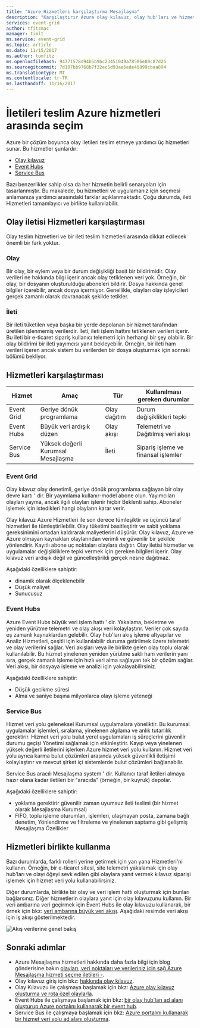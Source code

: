 ```yaml
---
title: "Azure Hizmetleri karşılaştırma Mesajlaşma"
description: "Karşılaştırır Azure olay kılavuz, olay hub'ları ve hizmet veri yolu. Farklı senaryolar için kullanmak için hangi hizmet önerir."
services: event-grid
author: tfitzmac
manager: timlt
ms.service: event-grid
ms.topic: article
ms.date: 11/15/2017
ms.author: tomfitz
ms.openlocfilehash: 94771578d94b5b9bc23451049a78506e80c87d26
ms.sourcegitcommit: 7d107bb9768b7f32ec5d93ae6ede40899cbaa894
ms.translationtype: MT
ms.contentlocale: tr-TR
ms.lasthandoff: 11/16/2017
---
```

# <a name="choose-between-azure-services-that-deliver-messages"></a>İletileri teslim Azure hizmetleri arasında seçim

Azure bir çözüm boyunca olay iletileri teslim etmeye yardımcı üç hizmetleri sunar. Bu hizmetler şunlardır:

* [Olay kılavuz](/azure/event-grid/)
* [Event Hubs](/azure/event-hubs/)
* [Service Bus](/azure/service-bus-messaging/)

Bazı benzerlikler sahip olsa da her hizmetin belirli senaryoları için tasarlanmıştır. Bu makalede, bu hizmetleri ve uygulamanız için seçmesi anlamanıza yardımcı arasındaki farklar açıklanmaktadır. Çoğu durumda, ileti Hizmetleri tamamlayıcı ve birlikte kullanılabilir.

## <a name="event-vs-message-services"></a>Olay iletisi Hizmetleri karşılaştırması

Olay teslim hizmetleri ve bir ileti teslim hizmetleri arasında dikkat edilecek önemli bir fark yoktur.

### <a name="event"></a>Olay

Bir olay, bir eylem veya bir durum değişikliği basit bir bildirimidir. Olay verileri ne hakkında bilgi içerir ancak olay tetiklenen veri yok. Örneğin, bir olay, bir dosyanın oluşturulduğu aboneleri bildirir. Dosya hakkında genel bilgiler içerebilir, ancak dosya içermiyor. Genellikle, olayları olay işleyicileri gerçek zamanlı olarak davranacak şekilde tetikler.

### <a name="message"></a>İleti

Bir ileti tüketilen veya başka bir yerde depolanan bir hizmet tarafından üretilen işlenmemiş verilerdir. İleti, ileti işlem hattını tetiklenen verileri içerir. Bu ileti bir e-ticaret sipariş kullanıcı telemetri için herhangi bir şey olabilir. Bir olay bildirimi bir ileti yayımcısı yanıt bekleyebilir. Örneğin, bir ileti ham verileri içeren ancak sistem bu verilerden bir dosya oluşturmak için sonraki bölümü bekliyor.

## <a name="comparison-of-services"></a>Hizmetleri karşılaştırması

| Hizmet | Amaç | Tür | Kullanılması gereken durumlar |
| ------- | ------- | ---- | ----------- |
| Event Grid | Geriye dönük programlama | Olay dağıtım | Durum değişiklikleri tepki |
| Event Hubs | Büyük veri ardışık düzen | Olay akışı | Telemetri ve Dağıtılmış veri akışı |
| Service Bus | Yüksek değerli Kurumsal Mesajlaşma | İleti | Sipariş işleme ve finansal işlemler |

### <a name="event-grid"></a>Event Grid

Olay kılavuz olay denetimli, geriye dönük programlama sağlayan bir olay devre kartı ' dir. Bir yayımlama kullanır-model abone olun. Yayımcıları olayları yayma, ancak ilgili olayları işlenir hiçbir Beklenti sahip. Aboneler işlemek için istedikleri hangi olayların karar verir.

Olay kılavuz Azure Hizmetleri ile son derece tümleşiktir ve üçüncü taraf hizmetleri ile tümleştirilebilir. Olay tüketimi basitleştirir ve sabit yoklama gereksinimini ortadan kaldırarak maliyetlerini düşürür. Olay kılavuz, Azure ve Azure olmayan kaynakları olaylarından verimli ve güvenilir bir şekilde yönlendirir. Kayıtlı abone uç noktaları olaylara dağıtır. Olay iletisi hizmetler ve uygulamalar değişikliklere tepki vermek için gereken bilgileri içerir. Olay kılavuz veri ardışık değil ve güncelleştirildi gerçek nesne dağıtmaz.

Aşağıdaki özelliklere sahiptir:

* dinamik olarak ölçeklenebilir
* Düşük maliyet
* Sunucusuz

### <a name="event-hubs"></a>Event Hubs

Azure Event Hubs büyük veri işlem hattı ' dir. Yakalama, bekletme ve yeniden yürütme telemetri ve olay akışı veri kolaylaştırır. Veriler çok sayıda eş zamanlı kaynaklardan gelebilir. Olay hub'ları akış işleme altyapılar ve Analiz Hizmetleri, çeşitli için kullanılabilir duruma getirilmek üzere telemetri ve olay verilerini sağlar. Veri akışları veya ile birlikte gelen olay toplu olarak kullanılabilir. Bu hizmet yinelenen yeniden yürütme saklı ham verilerin yanı sıra, gerçek zamanlı işleme için hızlı veri alma sağlayan tek bir çözüm sağlar. Veri akışı, bir dosyaya işleme ve analizi için yakalayabilirsiniz.

Aşağıdaki özelliklere sahiptir:

* Düşük gecikme süresi
* Alma ve saniye başına milyonlarca olayı işleme yeteneği

### <a name="service-bus"></a>Service Bus

Hizmet veri yolu geleneksel Kurumsal uygulamalara yöneliktir. Bu kurumsal uygulamalar işlemleri, sıralama, yinelenen algılama ve anlık tutarlılık gerektirir. Hizmet veri yolu bulut yerel uygulamaları iş süreçlerini güvenilir durumu geçişi Yönetimi sağlamak için etkinleştirir. Kayıp veya yinelenen yüksek değerli iletilerini işlerken Azure hizmet veri yolu kullanın. Hizmet veri yolu ayrıca karma bulut çözümleri arasında yüksek güvenlikli iletişimi kolaylaştırır ve mevcut şirket içi sistemlerde bulut çözümleri bağlanabilir.

Service Bus aracılı Mesajlaşma system ' dir. Kullanıcı taraf iletileri almaya hazır olana kadar iletileri bir "aracıda" (örneğin, bir kuyruk) depolar.

Aşağıdaki özelliklere sahiptir:

* yoklama gerektirir güvenilir zaman uyumsuz ileti teslimi (bir hizmet olarak Mesajlaşma Kurumsal)
* FIFO, toplu işleme oturumları, işlemleri, ulaşmayan posta, zamana bağlı denetim, Yönlendirme ve filtreleme ve yinelenen saptama gibi gelişmiş Mesajlaşma Özellikler

## <a name="use-the-services-together"></a>Hizmetleri birlikte kullanma

Bazı durumlarda, farklı rolleri yerine getirmek için yan yana Hizmetleri'ni kullanın. Örneğin, bir e-ticaret sitesi, site telemetri yakalamak için olay hub'ları ve olayı öğeyi sevk edilen gibi olaylara yanıt vermek kılavuz siparişi işlemek için hizmet veri yolu kullanabilirsiniz.

Diğer durumlarda, birlikte bir olay ve veri işlem hattı oluşturmak için bunları bağlarsınız. Diğer hizmetlerin olaylara yanıt için olay kılavuzunu kullanın. Bir veri ambarına veri geçirmek için Event Hubs ile olay kılavuzu kullanarak, bir örnek için bkz: [veri ambarına büyük veri akışı](event-grid-event-hubs-integration.md). Aşağıdaki resimde veri akışı için iş akışı gösterilmektedir.

![Akış verilerine genel bakış](./media/compare-messaging-services/overview.png)

## <a name="next-steps"></a>Sonraki adımlar

* Azure Mesajlaşma hizmetleri hakkında daha fazla bilgi için blog gönderisine bakın [olayları, veri noktaları ve verileriniz için sağ Azure Mesajlaşma hizmeti seçme iletileri -](https://azure.microsoft.com/blog/events-data-points-and-messages-choosing-the-right-azure-messaging-service-for-your-data/).
* Olay kılavuz giriş için bkz: [hakkında olay kılavuz](overview.md).
* Olay Kılavuzu ile çalışmaya başlamak için bkz: [Azure olay kılavuz oluşturma ve rota özel olaylarla](custom-event-quickstart.md).
* Event Hubs ile çalışmaya başlamak için bkz: [bir olay hub'ları ad alanı oluşturup Azure portalını kullanarak bir event hub](../event-hubs/event-hubs-create.md).
* Service Bus ile çalışmaya başlamak için bkz: [Azure portalını kullanarak bir hizmet veri yolu ad alanı oluşturma](../service-bus-messaging/service-bus-create-namespace-portal.md).